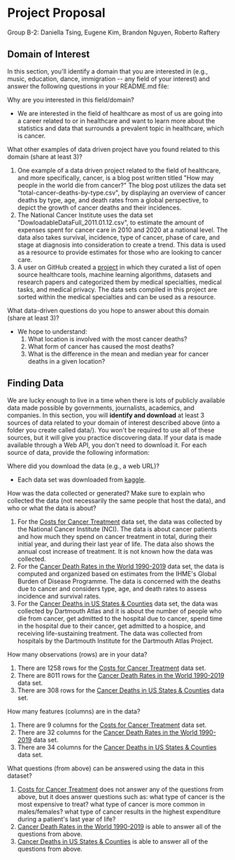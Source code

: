 # Project Proposal
Group B-2: Daniella Tsing, Eugene Kim, Brandon Nguyen, Roberto Raftery

## Domain of Interest
In this section, you'll identify a domain that you are interested in (e.g., music, education, dance, immigration -- any field of your interest) and answer the following questions in your README.md file:

Why are you interested in this field/domain?

- We are interested in the field of healthcare as most of us are going into a career related to or in healthcare and want to learn more about the statistics and data that surrounds a prevalent topic in healthcare, which is cancer.

What other examples of data driven project have you found related to this domain (share at least 3)?

1. One example of a data driven project related to the field of healthcare, and more specifically, cancer, is a blog post written titled "How may people in the world die from cancer?" The blog post utilizes the data set "total-cancer-deaths-by-type.csv", by displaying an overview of cancer deaths by type, age, and death rates from a global perspective, to depict the growth of cancer deaths and their incidences.
2. The National Cancer Institute uses the data set "DowloadableDataFull_2011.01.12.csv", to estimate the amount of expenses spent for cancer care in 2010 and 2020 at a national level. The data also takes survival, incidence, type of cancer, phase of care, and stage at diagnosis into consideration to create a trend. This data is used as a resource to provide estimates for those who are looking to cancer care.
3. A user on GitHub created a [project](https://github.com/medtorch/awesome-healthcare-ai) in which they curated a list of open source healthcare tools, machine learning algorithms, datasets and research papers and categorized them by medical specialties, medical tasks, and medical privacy. The data sets compiled in this project are sorted within the medical specialties and can be used as a resource.

What data-driven questions do you hope to answer about this domain (share at least 3)?

- We hope to understand:
    1. What location is involved with the most cancer deaths?
    2. What form of cancer has caused the most deaths?
    3. What is the difference in the mean and median year for cancer deaths in a given location?

## Finding Data
We are lucky enough to live in a time when there is lots of publicly available data made possible by governments, journalists, academics, and companies. In this section, you will **identify and download** at least 3 sources of data related to your domain of interest described above (into a folder you create called data/). You won't be required to use all of these sources, but it will give you practice discovering data. If your data is made available through a Web API, you don't need to download it. For each source of data, provide the following information:

Where did you download the data (e.g., a web URL)?

 - Each data set was downloaded from [kaggle](https://www.kaggle.com/datasets).

How was the data collected or generated? Make sure to explain who collected the data (not necessarily the same people that host the data), and who or what the data is about?

 1. For the [Costs for Cancer Treatment](https://www.kaggle.com/datasets/rishidamarla/costs-for-cancer-treatment) data set, the data was collected by the National Cancer Institute (NCI). The data is about cancer patients and how much they spend on cancer treatment in total, during their initial year, and during their last year of life. The data also shows the annual cost increase of treatment. It is not known how the data was collected.
 2. For the [Cancer Death Rates in the World 1990-2019](https://www.kaggle.com/datasets/bahadirumutiscimen/cancer-death-rates-in-the-world-19902019) data set, the data is computed and organized based on estimates from the IHME's Global Burden of Disease Programme. The data is concerned with the deaths due to cancer and considers type, age, and death rates to assess incidence and survival rates.
 3. For the [Cancer Deaths in US States & Counties](https://www.kaggle.com/datasets/rishidamarla/cancer-deaths-in-us-states-counties) data set, the data was collected by Dartmouth Atlas and it is about the number of people who die from cancer, get admitted to the hospital due to cancer, spend time in the hospital due to their cancer, get admitted to a hospice, and receiving life-sustaining treatment. The data was collected from hospitals by the Dartmouth Institute for the Dartmouth Atlas Project.

How many observations (rows) are in your data?

 1. There are 1258 rows for the [Costs for Cancer Treatment](https://www.kaggle.com/datasets/rishidamarla/costs-for-cancer-treatment) data set.
 2. There are 8011 rows for the [Cancer Death Rates in the World 1990-2019](https://www.kaggle.com/datasets/bahadirumutiscimen/cancer-death-rates-in-the-world-19902019) data set.
 3. There are 308 rows for the [Cancer Deaths in US States & Counties](https://www.kaggle.com/datasets/rishidamarla/cancer-deaths-in-us-states-counties) data set.

How many features (columns) are in the data?

 1. There are 9 columns for the [Costs for Cancer Treatment](https://www.kaggle.com/datasets/rishidamarla/costs-for-cancer-treatment) data set.
 2. There are 32 columns for the [Cancer Death Rates in the World 1990-2019](https://www.kaggle.com/datasets/bahadirumutiscimen/cancer-death-rates-in-the-world-19902019) data set.
 3. There are 34 columns for the [Cancer Deaths in US States & Counties](https://www.kaggle.com/datasets/rishidamarla/cancer-deaths-in-us-states-counties) data set.

What questions (from above) can be answered using the data in this dataset?

1. [Costs for Cancer Treatment](https://www.kaggle.com/datasets/rishidamarla/costs-for-cancer-treatment) does not answer any of the questions from above, but it does answer questions such as: what type of cancer is the most expensive to treat? what type of cancer is more common in males/females? what type of cancer results in the highest expenditure during a patient's last year of life?
2. [Cancer Death Rates in the World 1990-2019](https://www.kaggle.com/datasets/bahadirumutiscimen/cancer-death-rates-in-the-world-19902019) is able to answer all of the questions from above.
3. [Cancer Deaths in US States & Counties](https://www.kaggle.com/datasets/rishidamarla/cancer-deaths-in-us-states-counties) is able to answer all of the questions from above.
